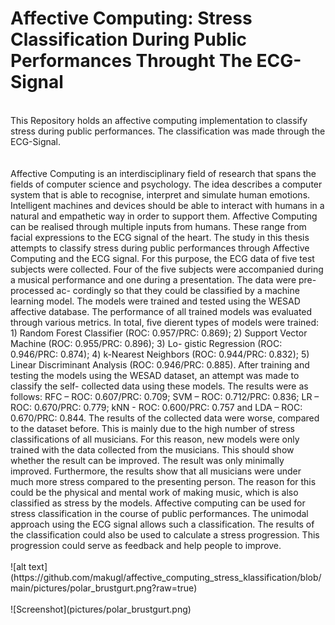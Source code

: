 <h1>Affective Computing: Stress Classification During Public Performances Throught The ECG-Signal</h1><br/>
This Repository holds an affective computing implementation to classify stress during public performances. The classification was made through the ECG-Signal.<br/><br/> 
<br/>
A ffective Computing is an interdisciplinary field of research that spans the fields of computer science and psychology. The idea describes a computer system that is able to recognise, interpret and simulate human emotions. Intelligent machines and devices should be able to interact with humans in a natural and empathetic way in order to support them. A ffective Computing can be realised through multiple inputs from humans. These range from facial expressions to the ECG signal of the heart.
The study in this thesis attempts to classify stress during public performances through A ffective Computing and the ECG signal. For this purpose, the ECG data of five test subjects were collected. Four of the five subjects were accompanied during a musical performance and one during a presentation. The data were pre-processed ac- cordingly so that they could be classified by a machine learning model. The models were trained and tested using the WESAD a ffective database. The performance of all trained models was evaluated through various metrics.
In total, five di erent types of models were trained: 1) Random Forest Classifier (ROC: 0.957/PRC: 0.869); 2) Support Vector Machine (ROC: 0.955/PRC: 0.896); 3) Lo- gistic Regression (ROC: 0.946/PRC: 0.874); 4) k-Nearest Neighbors (ROC: 0.944/PRC: 0.832); 5) Linear Discriminant Analysis (ROC: 0.946/PRC: 0.885). After training and testing the models using the WESAD dataset, an attempt was made to classify the self- collected data using these models. The results were as follows: RFC – ROC: 0.607/PRC: 0.709; SVM – ROC: 0.712/PRC: 0.836; LR – ROC: 0.670/PRC: 0.779; kNN - ROC: 0.600/PRC: 0.757 and LDA – ROC: 0.670/PRC: 0.844. The results of the collected data were worse, compared to the dataset before. This is mainly due to the high number of stress classifications of all musicians. For this reason, new models were only trained with the data collected from the musicians. This should show whether the result can be improved. The result was only minimally improved. Furthermore, the results show that all musicians were under much more stress compared to the presenting person. The reason for this could be the physical and mental work of making music, which is also classified as stress by the models.
Aff ective computing can be used for stress classification in the course of public performances. The unimodal approach using the ECG signal allows such a classification. The results of the classification could also be used to calculate a stress progression. This progression could serve as feedback and help people to improve.
<br/>
<br/>
![alt text](https://github.com/makugl/affective_computing_stress_klassification/blob/main/pictures/polar_brustgurt.png?raw=true)
<br/>
<br/>
![Screenshot](pictures/polar_brustgurt.png)
